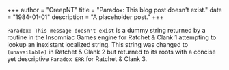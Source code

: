 +++
author = "CreepNT"
title = "Paradox: This blog post doesn't exist."
date = "1984-01-01"
description = "A placeholder post."
+++

`Paradox: This message doesn't exist` is a dummy string returned by a routine in the Insomniac Games engine for Ratchet & Clank 1 attempting to lookup an inexistant localized string. This string was changed to `(unavailable)` in Ratchet & Clank 2 but returned to its roots with a concise yet descriptive `Paradox ERR` for Ratchet & Clank 3.
